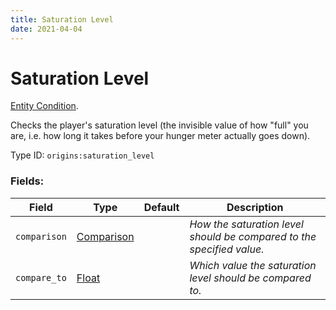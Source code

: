 ```yaml
---
title: Saturation Level
date: 2021-04-04
---
```

# Saturation Level

[Entity Condition](../entity_conditions.md).

Checks the player's saturation level (the invisible value of how "full" you are, i.e. how long it takes before your hunger meter actually goes down).

Type ID: `origins:saturation_level`

### Fields:

Field  | Type | Default | Description
-------|------|---------|-------------
`comparison` | [Comparison](../data_types/comparison.md) | | _How the saturation level should be compared to the specified value._
`compare_to` | [Float](../data_types/float.md) | | _Which value the saturation level should be compared to._
